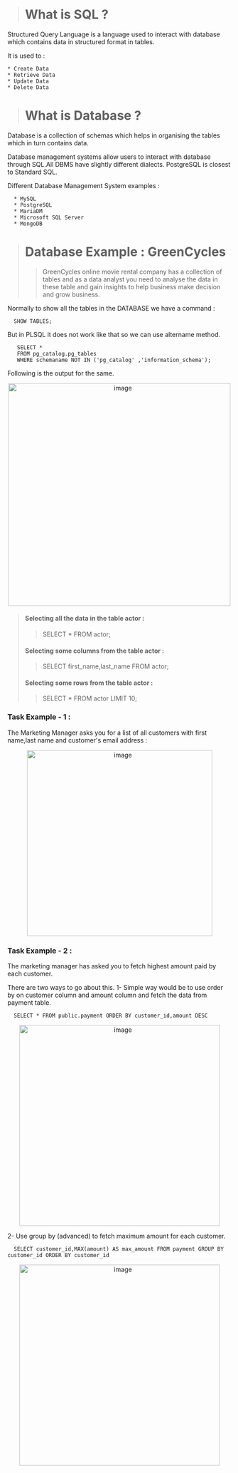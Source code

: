 > # What is SQL ?
Structured Query Language is a language used to interact with database which contains data in structured format in tables.

It is used to :

    * Create Data
    * Retrieve Data
    * Update Data
    * Delete Data
    
> # What is Database ?
Database is a collection of schemas which helps in organising the tables which in turn contains data.

Database management systems allow users to interact with database through SQL.All DBMS have slightly different dialects.
PostgreSQL is closest to Standard SQL.

Different Database Management System examples :

      * MySQL
      * PostgreSQL
      * MariaDM
      * Microsoft SQL Server
      * MongoDB

> # Database Example : GreenCycles
> > GreenCycles online movie rental company has a collection of tables and as a data analyst you need to analyse the data in these table and gain insights to help business make decision and grow business.

Normally to show all the tables in the DATABASE we have a command :

      SHOW TABLES;
            
But in PLSQL it does not work like that so we can use altername method.

       SELECT *
       FROM pg_catalog.pg_tables
       WHERE schemaname NOT IN ('pg_catalog' ,'information_schema');

Following is the output for the same.
<p align="center">
<img width="500" alt="image" src="https://github.com/ipsita-panda-portfolio/Complete-SQL-With-Projects/assets/172842419/637c3ff0-e9dd-4bf5-b7cb-4dc3546dcf7f">
</p>

> #### Selecting all the data in the table actor :
> > SELECT * FROM actor;
> #### Selecting some columns from the table actor :
> > SELECT first_name,last_name FROM actor;
> #### Selecting some rows from the table actor :
> > SELECT * FROM actor LIMIT 10;

### Task Example - 1 :

The Marketing Manager asks you for a list of all customers with first name,last name and customer's email address :
<p align="center">
<img width="417" alt="image" src="https://github.com/ipsita-panda-portfolio/Complete-SQL-With-Projects/assets/172842419/415a1288-94a8-4602-8e6b-a00627b47984">
</p>

### Task Example - 2 :
The marketing manager has asked you to fetch highest amount paid by each customer.

There are two ways to go about this.
1- Simple way would be to use order by on customer column and amount column and fetch the data from payment table.
      
      SELECT * FROM public.payment ORDER BY customer_id,amount DESC
<p align="center">
<img width="451" alt="image" src="https://github.com/ipsita-panda-portfolio/Complete-SQL-With-Projects/assets/172842419/779a7095-4b31-4284-b3f4-7eb9eec681c0">
</p>
2- Use group by (advanced) to fetch maximum amount for each customer.

      SELECT customer_id,MAX(amount) AS max_amount FROM payment GROUP BY customer_id ORDER BY customer_id
<p align="center">
<img width="451" alt="image" src="https://github.com/ipsita-panda-portfolio/Complete-SQL-With-Projects/assets/172842419/f9618296-54ec-4ddc-9f70-66d175ae0f63">
</p>
